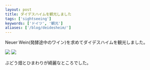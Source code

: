 ```yaml
---
layout: post
title: ダイデスハイムを観光しました
tags: ['sightseeing']
keywords: ['ドイツ', '観光']
aliases: ['/blog/deidesheim/']
---
```


Neuer Wein(発酵途中のワイン)を求めてダイデスハイムを観光しました。

<img src="/img/blog_2013-10-03%2018.35.03-1.jpg" class="image-on-frame-medium image-fade">

<img src="/img/blog_2013-10-03%2018.46.43.jpg" class="image-on-frame-medium image-fade">

ぶどう畑とひまわりが綺麗なところでした。
